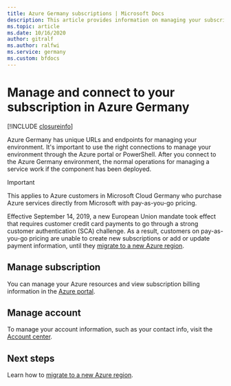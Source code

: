 ```yaml
---
title: Azure Germany subscriptions | Microsoft Docs
description: This article provides information on managing your subscription in Azure Germany.
ms.topic: article
ms.date: 10/16/2020
author: gitralf
ms.author: ralfwi 
ms.service: germany
ms.custom: bfdocs
---
```


# Manage and connect to your subscription in Azure Germany

[!INCLUDE [closureinfo](../../includes/germany-closure-info.md)]

Azure Germany has unique URLs and endpoints for managing your environment. It's important to use the right connections to manage your environment through the Azure portal or PowerShell. After you connect to the Azure Germany environment, the normal operations for managing a service work if the component has been deployed.

> [!IMPORTANT]
>
>This applies to Azure customers in Microsoft Cloud Germany who purchase Azure services directly from Microsoft with pay-as-you-go pricing. 
>
>Effective September 14, 2019, a new European Union mandate took effect that requires customer credit card payments to go through a strong customer authentication (SCA) challenge. As a result, customers on pay-as-you-go pricing are unable to create new subscriptions or add or update payment information, until they [migrate to a new Azure region](./germany-migration-main.md). 
>
>

## Manage subscription
You can manage your Azure resources and view subscription billing information in the [Azure portal](https://portal.microsoftazure.de). 

## Manage account
To manage your account information, such as your contact info, visit the [Account center](https://account.windowsazure.de).

## Next steps
Learn how to [migrate to a new Azure region](./germany-migration-main.md).




